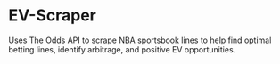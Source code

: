 # EV-Scraper

Uses The Odds API to scrape NBA sportsbook lines to help find optimal betting lines, identify arbitrage, and positive EV opportunities.
